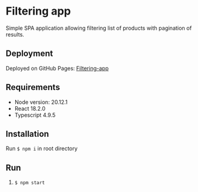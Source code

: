 # Filtering app

Simple SPA application allowing filtering list of products with pagination of results.

## Deployment

Deployed on GitHub Pages: [Filtering-app](https://almusial.github.io/filtering-app/)

## Requirements

- Node version: 20.12.1
- React 18.2.0
- Typescript 4.9.5

## Installation

Run `$ npm i` in root directory

## Run

1. `$ npm start`
